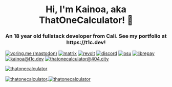 <h1 align="center">Hi, I'm Kainoa, aka ThatOneCalculator! 👋</h1>
<h3 align="center">An 18 year old fullstack developer from Cali. See my portfolio at https://t1c.dev!</h3>

<p align="left">
<a href="https://voring.me/@thatonecalculator" target="blank"><img src="https://shields.io/badge/follow_me_on-mastodon-3088D4?logo=mastodon&style=for-the-badge" alt="voring.me (mastodon)"/></a>
<a href="https://matrix.to/#/#calc:matrix.murm.gay" target="blank"><img src="https://shields.io/badge/join_my-matrix_space-0DBD8B?logo=element&style=for-the-badge" alt="matrix"/></a>
<a href="https://app.revolt.chat/invite/3jE9DgmF" target="blank"><img src="https://shields.io/badge/join_my-revolt-DE3F4C?logo=rakuten&style=for-the-badge" alt="revolt"/></a> 
<a href="https://discord.gg/mG94DqX" target="blank"><img src="https://shields.io/badge/join_my-discord-5865F2?logo=discord&style=for-the-badge" alt="discord"/></a>
<a href="https://osu.ppy.sh/u/that1calculator" target="blank"><img src="https://shields.io/badge/see_my-osu_profile-FF66AA?logo=osu&style=for-the-badge" alt="osu"/></a> 
<a href="https://liberapay.com/ThatOneCalculator/donate" target="blank"><img src="https://shields.io/badge/donate_with-liberapay-F6C915?logo=liberapay&style=for-the-badge" alt="librepay"/></a> 
<a href="mailto:kainoa@t1c.dev" target="blank"><img src="https://shields.io/badge/send_me-email-d44a3c?logo=gmail&style=for-the-badge" alt="kainoa@t1c.dev"/></a>
<a href="https://calc.tobira.io/xmpp.html" target="blank"><img src="https://shields.io/badge/contact_me_on-xmpp-002B5C?logo=xmpp&style=for-the-badge" alt="thatonecalculator@404.city"/></a> 
</p>

<a href="https://discord.gg/mG94DqX"><p><img align="center" src="https://discord.c99.nl/widget/theme-3/454847501787463680.png" alt="thatonecalculator"/></a>
<br>
<a href="https://github.com/ThatOneCalculator/">
<p><img align="center" src="https://github-readme-stats.vercel.app/api/top-langs?username=thatonecalculator&langs_count=10&exclude_repo=friday-night-faxxin&show_icons=true&layout=compact&bg_color=1f1d2e&text_color=FAF4ED&icon_color=C3A6E6&title_color=9CCFD8" alt="thatonecalculator"/>
<img align="center" src="https://github-readme-stats.vercel.app/api?username=thatonecalculator&show_icons=true&locale=en&layout=compact&bg_color=1f1d2e&text_color=FAF4ED&icon_color=C3A6E6&title_color=9CCFD8" alt="thatonecalculator"/>
<!-- <p><img align="center" src="https://github-readme-streak-stats.herokuapp.com/?user=thatonecalculator&theme=dark&currStreakNumber=EB6F92&background=1f1d2e&border=FAF4ED&ring=F5C076&fire=EA9A97&currStreakLabel=9CCFD8" alt="streak"/></p> -->
</a>
<!-- <p>&nbsp;<img align="center" src="https://github-readme-streak-stats.herokuapp.com/?user=thatonecalculator&" alt="thatonecalculator" /></p> -->
